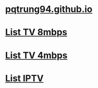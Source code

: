 # [pqtrung94.github.io](https://github.com/pqtrung94/pqtrung94.github.io/blob/main/README.md)

# [List TV 8mbps](https://raw.githubusercontent.com/pqtrung94/pqtrung94.github.io/main/list-tv.m3u)
# [List TV 4mbps](https://raw.githubusercontent.com/pqtrung94/pqtrung94.github.io/main/list-tv1.m3u)
# [List IPTV](https://raw.githubusercontent.com/pqtrung94/pqtrung94.github.io/main/list-iptv.m3u)

